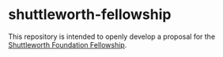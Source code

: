 # shuttleworth-fellowship
This repository is intended to openly develop a proposal for the [Shuttleworth Foundation Fellowship](https://www.shuttleworthfoundation.org/fellows/).
